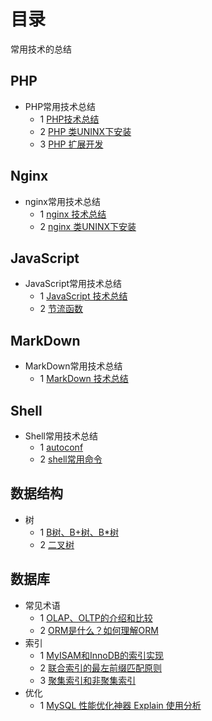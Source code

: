 # 目录
常用技术的总结

## PHP

- PHP常用技术总结
    - 1 [PHP技术总结](./php/summary.md)
    - 2 [PHP 类UNINX下安装](./php/php_install.md)
    - 3 [PHP 扩展开发](./php/PHP_extend.md)

## Nginx

- nginx常用技术总结
    - 1 [nginx 技术总结](./nginx/summary.md)
    - 2 [nginx 类UNINX下安装](./nginx/nginx_install.md)

## JavaScript

- JavaScript常用技术总结
    - 1 [JavaScript 技术总结](./javascript/summary.md)
    - 2 [节流函数](./javascript/throttle.md)

## MarkDown

- MarkDown常用技术总结
    - 1 [MarkDown 技术总结](./markdown/markdown_sumary.md)

## Shell

- Shell常用技术总结
    - 1 [autoconf](./shell/autoconf_summary.md)
    - 2 [shell常用命令](./shell/shell_summary.md)
    
## 数据结构

- 树
    - 1 [B树、B+树、B*树](https://www.jianshu.com/p/db226e0196b4)
    - 2 [二叉树](https://juejin.im/entry/596aad4a6fb9a06b9b73c33f)

## 数据库
  
- 常见术语  
    - 1 [OLAP、OLTP的介绍和比较](https://www.cnblogs.com/hhandbibi/p/7118740.html)
    - 2 [ORM是什么？如何理解ORM](https://www.cnblogs.com/huanhang/p/6054908.html)
- 索引
    - 1 [MyISAM和InnoDB的索引实现](https://www.cnblogs.com/zlcxbb/p/5757245.html)
    - 2 [联合索引的最左前缀匹配原则](https://www.jianshu.com/p/b7911e0394b0)
    - 3 [聚集索引和非聚集索引](http://www.cnblogs.com/aspnethot/articles/1504082.html)
- 优化
    - 1 [MySQL 性能优化神器 Explain 使用分析](https://segmentfault.com/a/1190000008131735#articleHeader5)
